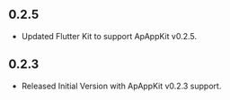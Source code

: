 ## 0.2.5

* Updated Flutter Kit to support ApAppKit v0.2.5.

## 0.2.3

* Released Initial Version with ApAppKit v0.2.3 support.
